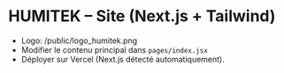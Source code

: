 # HUMITEK – Site (Next.js + Tailwind)
- Logo: /public/logo_humitek.png
- Modifier le contenu principal dans `pages/index.jsx`
- Déployer sur Vercel (Next.js détecté automatiquement).
